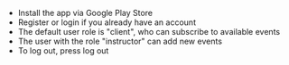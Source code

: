 - Install the app via Google Play Store
- Register or login if you already have an account
- The default user role is "client", who can subscribe to available events
- The user with the role "instructor" can add new events
- To log out, press log out